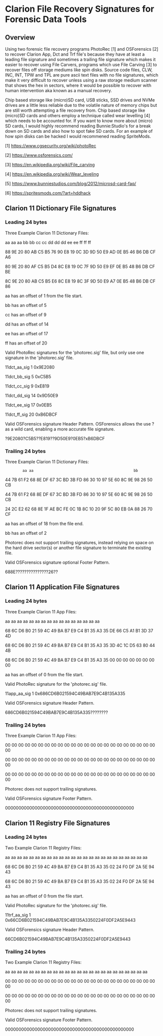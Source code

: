 # Clarion File Recovery Signatures for Forensic Data Tools

## Overview
Using two forensic file recovery programs PhotoRec [1] and OSForensics [2] to recover Clarion App, Dct and Trf file's because they have at least a leading file signature and sometimes a trailing file signature which makes it easier to recover using File Carvers, programs which use File Carving [3] to recover files off storage mediums like spin disks.
Source code files, CLW, INC, INT, TPW and TPL are pure ascii text files with no file signatures, which make it very difficult to recover unless using a raw storage medium scanner that shows the hex in sectors, where it would be possible to recover with human intervention aka known as a manual recovery.  

Chip based storage like (micro)SD card, USB sticks, SSD drives and NVMe drives are a little less reliable due to the volatile nature of memory chips but are still worth attempting a file recovery from. Chip based storage like (micro)SD cards and others employ a technique called wear levelling [4] which needs to be accounted for. If you want to know more about (micro) SD cards, I would highly recommend reading Bunnie:Studio's for a break down on SD cards and also how to spot fake SD cards. For an example of how spin disks can be hacked I would recommened reading SpriteMods. 


[1] https://www.cgsecurity.org/wiki/photoRec

[2] https://www.osforensics.com/

[3] https://en.wikipedia.org/wiki/File_carving

[4] https://en.wikipedia.org/wiki/Wear_leveling

[5] https://www.bunniestudios.com/blog/2012/microsd-card-faq/

[6] https://spritesmods.com/?art=hddhack


## Clarion 11 Dictionary File Signatures

### Leading 24 bytes

Three Example Clarion 11 Dictionary Files: 
  
   aa aa aa    bb bb       cc cc       dd dd dd    ee ee    ff ff ff
   
88 9E 20 80 AB C5 B5 76 90 E8 19 0C 3D 9D 50 E9 AD 0E B5 46 B6 DB CF A6

80 9E 20 80 AF C5 B5 D4 8C E8 19 0C 7F 9D 50 E9 EF 0E B5 48 B6 DB CF BE

8C 9E 20 80 AB C5 B5 E6 8C E8 19 8C 3F 9D 50 E9 A7 0E B5 48 B6 DB CF 86


aa has an offset of 1 from the file start.

bb has an offset of 5

cc has an offset of 9

dd has an offset of 14

ee has an offset of 17

ff has an offset of 20


Valid PhotoRec signatures for the 'photorec.sig' file, but only use one signature in the 'photorec.sig' file.
 
11dct_aa_sig 1 0x9E2080	
	
11dct_bb_sig 5 0xC5B5
		
11dct_cc_sig 9 0xE819
		
11dct_dd_sig 14 0x9D50E9
	
11dct_ee_sig 17 0x0EB5
		
11dct_ff_sig 20 0xB6DBCF


Valid OSForensics signature Header Pattern. OSForensics allows the use ? as a wild card, enabling a more accurate file signature.

?9E2080?C5B5??E819??9D50E9?0EB5?xB6DBCF

### Trailing 24 bytes

Three Example Clarion 11 Dictionary Files:

            aa aa                                              bb
			
44 7B 61 F2 68 8E DF 67 3C BD 3B FD 86 30 10 97 5E 60 8C 9E 98 26 50 CB

44 7B 61 F2 68 8E DF 67 3C BD 3B FD 86 30 10 97 5E 60 8C 9E 98 26 50 CB

24 2C E2 62 68 8E 1F AE BC FE 0C 1B 8C 10 20 9F 5C 80 EB 0A 88 26 70 CF


aa has an offset of 18 from the file end.

bb has an offset of 2

Photorec does not support trailing signatures, instead relying on space on the hard drive sector(s) or another file signature to terminate the existing file.

Valid OSForensics signature optional Footer Pattern.

688E???????????????26??


## Clarion 11 Application File Signatures 

### Leading 24 bytes

Three Example Clarion 11 App Files:

aa aa aa aa aa aa aa aa aa aa aa aa aa aa aa aa
 
68 6C D6 B0 21 59 4C 49 BA B7 E9 C4 B1 35 A3 35 DE 66 C5 A1 B1 3D 37 4D
 
68 6C D6 B0 21 59 4C 49 BA B7 E9 C4 B1 35 A3 35 3D 4C 1C D5 63 80 44 4B
 
68 6C D6 B0 21 59 4C 49 BA B7 E9 C4 B1 35 A3 35 00 00 00 00 00 00 00 00
 

aa has an offset of 0 from the file start.

Valid PhotoRec signature for the 'photorec.sig' file.

11app_aa_sig 1 0x686CD6B021594C49BAB7E9C4B135A335


Valid OSForensics signature Header Pattern.

686CD6B021594C49BAB7E9C4B135A335????????


### Trailing 24 bytes

Three Example Clarion 11 App Files:

00 00 00 00 00 00 00 00 00 00 00 00 00 00 00 00 00 00 00 00 00 00 00 00

00 00 00 00 00 00 00 00 00 00 00 00 00 00 00 00 00 00 00 00 00 00 00 00

00 00 00 00 00 00 00 00 00 00 00 00 00 00 00 00 00 00 00 00 00 00 00 00


Photorec does not support trailing signatures.

Valid OSForensics signature Footer Pattern.

000000000000000000000000000000000000000000000000


## Clarion 11 Registry File Signatures 

### Leading 24 bytes

Two Example Clarion 11 Registry Files:

aa aa aa aa aa aa aa aa aa aa aa aa aa aa aa aa aa aa aa aa aa aa aa aa

68 6C D6 B0 21 59 4C 49 BA B7 E9 C4 B1 35 A3 35 02 24 F0 DF 2A 5E 94 43

68 6C D6 B0 21 59 4C 49 BA B7 E9 C4 B1 35 A3 35 02 24 F0 DF 2A 5E 94 43


aa has an offset of 0 from the file start.

Valid PhotoRec signature for the 'photorec.sig' file.

11trf_aa_sig 1 0x66CD6B021594C49BAB7E9C4B135A3350224F0DF2A5E9443


Valid OSForensics signature Header Pattern.

66CD6B021594C49BAB7E9C4B135A3350224F0DF2A5E9443


### Trailing 24 bytes

Two Example Clarion 11 Registry Files:

aa aa aa aa aa aa aa aa aa aa aa aa aa aa aa aa aa aa aa aa aa aa aa aa

00 00 00 00 00 00 00 00 00 00 00 00 00 00 00 00 00 00 00 00 00 00 00 00

00 00 00 00 00 00 00 00 00 00 00 00 00 00 00 00 00 00 00 00 00 00 00 00


Photorec does not support trailing signatures.

Valid OSForensics signature Footer Pattern.

000000000000000000000000000000000000000000000000

